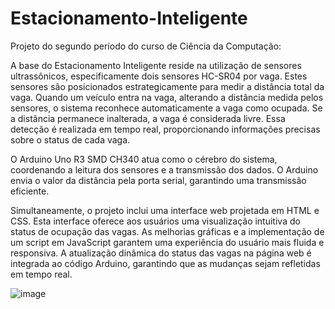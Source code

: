 # Estacionamento-Inteligente
Projeto do segundo período do curso de Ciência da Computação:

A base do Estacionamento Inteligente reside na utilização de sensores ultrassônicos, especificamente dois sensores HC-SR04 por vaga. Estes sensores são posicionados estrategicamente para medir a distância total da vaga. Quando um veículo entra na vaga, alterando a distância medida pelos sensores, o sistema reconhece automaticamente a vaga como ocupada. Se a distância permanece inalterada, a vaga é considerada livre. Essa detecção é realizada em tempo real, proporcionando informações precisas sobre o status de cada vaga.

O Arduino Uno R3 SMD CH340 atua como o cérebro do sistema, coordenando a leitura dos sensores e a transmissão dos dados. O Arduino envia o valor da distância pela porta serial, garantindo uma transmissão eficiente.

Simultaneamente, o projeto inclui uma interface web projetada em HTML e CSS. Esta interface oferece aos usuários uma visualização intuitiva do status de ocupação das vagas. As melhorias gráficas e a implementação de um script em JavaScript garantem uma experiência do usuário mais fluida e responsiva. A atualização dinâmica do status das vagas na página web é integrada ao código Arduino, garantindo que as mudanças sejam refletidas em tempo real.


![image](https://github.com/LucasM-coding/Estacionamento-Inteligente/assets/131298511/bf6bad71-6b8d-4e3b-9f8a-84865890d500)
